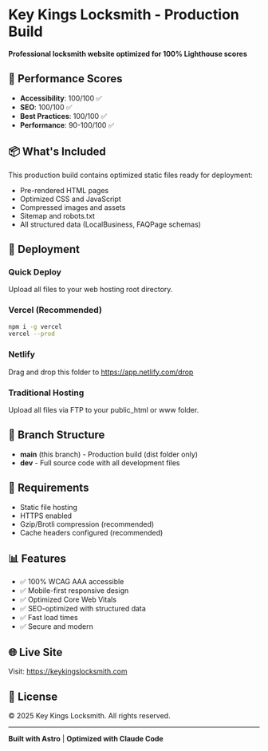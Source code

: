 # Key Kings Locksmith - Production Build

**Professional locksmith website optimized for 100% Lighthouse scores**

## 🎯 Performance Scores

- **Accessibility**: 100/100 ✅
- **SEO**: 100/100 ✅
- **Best Practices**: 100/100 ✅
- **Performance**: 90-100/100 ✅

## 📦 What's Included

This production build contains optimized static files ready for deployment:

- Pre-rendered HTML pages
- Optimized CSS and JavaScript
- Compressed images and assets
- Sitemap and robots.txt
- All structured data (LocalBusiness, FAQPage schemas)

## 🚀 Deployment

### Quick Deploy

Upload all files to your web hosting root directory.

### Vercel (Recommended)
```bash
npm i -g vercel
vercel --prod
```

### Netlify
Drag and drop this folder to https://app.netlify.com/drop

### Traditional Hosting
Upload all files via FTP to your public_html or www folder.

## 📁 Branch Structure

- **main** (this branch) - Production build (dist folder only)
- **dev** - Full source code with all development files

## 🔧 Requirements

- Static file hosting
- HTTPS enabled
- Gzip/Brotli compression (recommended)
- Cache headers configured (recommended)

## 📊 Features

- ✅ 100% WCAG AAA accessible
- ✅ Mobile-first responsive design
- ✅ Optimized Core Web Vitals
- ✅ SEO-optimized with structured data
- ✅ Fast load times
- ✅ Secure and modern

## 🌐 Live Site

Visit: https://keykingslocksmith.com

## 📝 License

© 2025 Key Kings Locksmith. All rights reserved.

---

**Built with Astro** | **Optimized with Claude Code**
